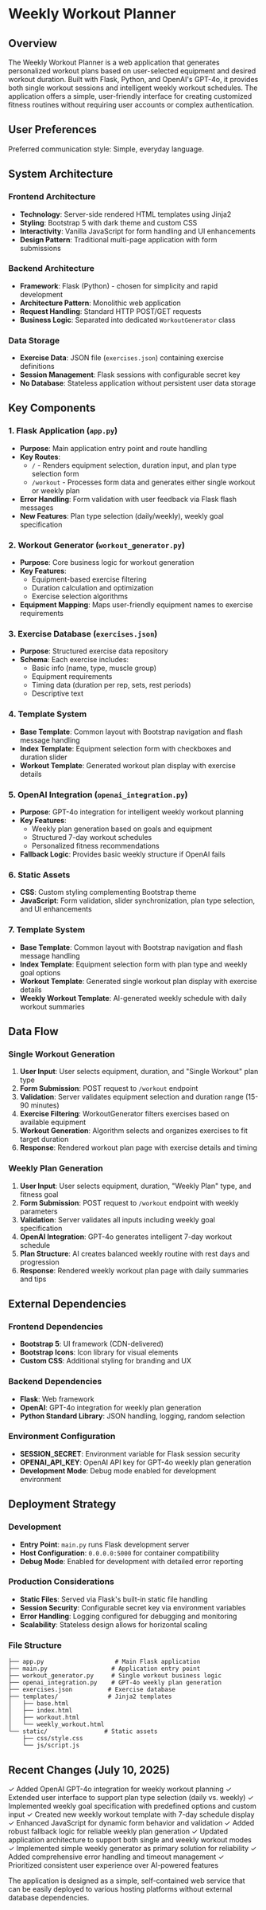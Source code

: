 # Weekly Workout Planner

## Overview

The Weekly Workout Planner is a web application that generates personalized workout plans based on user-selected equipment and desired workout duration. Built with Flask, Python, and OpenAI's GPT-4o, it provides both single workout sessions and intelligent weekly workout schedules. The application offers a simple, user-friendly interface for creating customized fitness routines without requiring user accounts or complex authentication.

## User Preferences

Preferred communication style: Simple, everyday language.

## System Architecture

### Frontend Architecture
- **Technology**: Server-side rendered HTML templates using Jinja2
- **Styling**: Bootstrap 5 with dark theme and custom CSS
- **Interactivity**: Vanilla JavaScript for form handling and UI enhancements
- **Design Pattern**: Traditional multi-page application with form submissions

### Backend Architecture
- **Framework**: Flask (Python) - chosen for simplicity and rapid development
- **Architecture Pattern**: Monolithic web application
- **Request Handling**: Standard HTTP POST/GET requests
- **Business Logic**: Separated into dedicated `WorkoutGenerator` class

### Data Storage
- **Exercise Data**: JSON file (`exercises.json`) containing exercise definitions
- **Session Management**: Flask sessions with configurable secret key
- **No Database**: Stateless application without persistent user data storage

## Key Components

### 1. Flask Application (`app.py`)
- **Purpose**: Main application entry point and route handling
- **Key Routes**:
  - `/` - Renders equipment selection, duration input, and plan type selection form
  - `/workout` - Processes form data and generates either single workout or weekly plan
- **Error Handling**: Form validation with user feedback via Flask flash messages
- **New Features**: Plan type selection (daily/weekly), weekly goal specification

### 2. Workout Generator (`workout_generator.py`)
- **Purpose**: Core business logic for workout generation
- **Key Features**:
  - Equipment-based exercise filtering
  - Duration calculation and optimization
  - Exercise selection algorithms
- **Equipment Mapping**: Maps user-friendly equipment names to exercise requirements

### 3. Exercise Database (`exercises.json`)
- **Purpose**: Structured exercise data repository
- **Schema**: Each exercise includes:
  - Basic info (name, type, muscle group)
  - Equipment requirements
  - Timing data (duration per rep, sets, rest periods)
  - Descriptive text

### 4. Template System
- **Base Template**: Common layout with Bootstrap navigation and flash message handling
- **Index Template**: Equipment selection form with checkboxes and duration slider
- **Workout Template**: Generated workout plan display with exercise details

### 5. OpenAI Integration (`openai_integration.py`)
- **Purpose**: GPT-4o integration for intelligent weekly workout planning
- **Key Features**:
  - Weekly plan generation based on goals and equipment
  - Structured 7-day workout schedules
  - Personalized fitness recommendations
- **Fallback Logic**: Provides basic weekly structure if OpenAI fails

### 6. Static Assets
- **CSS**: Custom styling complementing Bootstrap theme
- **JavaScript**: Form validation, slider synchronization, plan type selection, and UI enhancements

### 7. Template System
- **Base Template**: Common layout with Bootstrap navigation and flash message handling
- **Index Template**: Equipment selection form with plan type and weekly goal options
- **Workout Template**: Generated single workout plan display with exercise details
- **Weekly Workout Template**: AI-generated weekly schedule with daily workout summaries

## Data Flow

### Single Workout Generation
1. **User Input**: User selects equipment, duration, and "Single Workout" plan type
2. **Form Submission**: POST request to `/workout` endpoint
3. **Validation**: Server validates equipment selection and duration range (15-90 minutes)
4. **Exercise Filtering**: WorkoutGenerator filters exercises based on available equipment
5. **Workout Generation**: Algorithm selects and organizes exercises to fit target duration
6. **Response**: Rendered workout plan page with exercise details and timing

### Weekly Plan Generation
1. **User Input**: User selects equipment, duration, "Weekly Plan" type, and fitness goal
2. **Form Submission**: POST request to `/workout` endpoint with weekly parameters
3. **Validation**: Server validates all inputs including weekly goal specification
4. **OpenAI Integration**: GPT-4o generates intelligent 7-day workout schedule
5. **Plan Structure**: AI creates balanced weekly routine with rest days and progression
6. **Response**: Rendered weekly workout plan page with daily summaries and tips

## External Dependencies

### Frontend Dependencies
- **Bootstrap 5**: UI framework (CDN-delivered)
- **Bootstrap Icons**: Icon library for visual elements
- **Custom CSS**: Additional styling for branding and UX

### Backend Dependencies
- **Flask**: Web framework
- **OpenAI**: GPT-4o integration for weekly plan generation
- **Python Standard Library**: JSON handling, logging, random selection

### Environment Configuration
- **SESSION_SECRET**: Environment variable for Flask session security
- **OPENAI_API_KEY**: OpenAI API key for GPT-4o weekly plan generation
- **Development Mode**: Debug mode enabled for development environment

## Deployment Strategy

### Development
- **Entry Point**: `main.py` runs Flask development server
- **Host Configuration**: `0.0.0.0:5000` for container compatibility
- **Debug Mode**: Enabled for development with detailed error reporting

### Production Considerations
- **Static Files**: Served via Flask's built-in static file handling
- **Session Security**: Configurable secret key via environment variables
- **Error Handling**: Logging configured for debugging and monitoring
- **Scalability**: Stateless design allows for horizontal scaling

### File Structure
```
├── app.py                    # Main Flask application
├── main.py                  # Application entry point
├── workout_generator.py     # Single workout business logic
├── openai_integration.py    # GPT-4o weekly plan generation
├── exercises.json          # Exercise database
├── templates/              # Jinja2 templates
│   ├── base.html
│   ├── index.html
│   ├── workout.html
│   └── weekly_workout.html
└── static/                # Static assets
    ├── css/style.css
    └── js/script.js
```

## Recent Changes (July 10, 2025)

✓ Added OpenAI GPT-4o integration for weekly workout planning
✓ Extended user interface to support plan type selection (daily vs. weekly)
✓ Implemented weekly goal specification with predefined options and custom input
✓ Created new weekly workout template with 7-day schedule display
✓ Enhanced JavaScript for dynamic form behavior and validation
✓ Added robust fallback logic for reliable weekly plan generation
✓ Updated application architecture to support both single and weekly workout modes
✓ Implemented simple weekly generator as primary solution for reliability
✓ Added comprehensive error handling and timeout management
✓ Prioritized consistent user experience over AI-powered features

The application is designed as a simple, self-contained web service that can be easily deployed to various hosting platforms without external database dependencies.